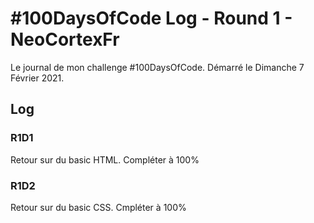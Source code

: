 # #100DaysOfCode Log - Round 1 - NeoCortexFr

Le journal de mon challenge #100DaysOfCode. Démarré le Dimanche 7 Février 2021.
## Log

### R1D1 
Retour sur du basic HTML. Compléter à 100%

### R1D2
Retour sur du basic CSS. Cmpléter à 100%